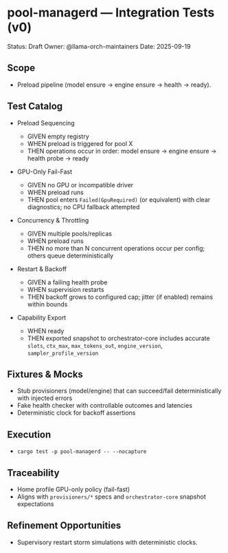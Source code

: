 # pool-managerd — Integration Tests (v0)

Status: Draft
Owner: @llama-orch-maintainers
Date: 2025-09-19

## Scope

- Preload pipeline (model ensure → engine ensure → health → ready).

## Test Catalog

- Preload Sequencing
  - GIVEN empty registry
  - WHEN preload is triggered for pool X
  - THEN operations occur in order: model ensure → engine ensure → health probe → ready

- GPU-Only Fail-Fast
  - GIVEN no GPU or incompatible driver
  - WHEN preload runs
  - THEN pool enters `Failed(GpuRequired)` (or equivalent) with clear diagnostics; no CPU fallback attempted

- Concurrency & Throttling
  - GIVEN multiple pools/replicas
  - WHEN preload runs
  - THEN no more than N concurrent operations occur per config; others queue deterministically

- Restart & Backoff
  - GIVEN a failing health probe
  - WHEN supervision restarts
  - THEN backoff grows to configured cap; jitter (if enabled) remains within bounds

- Capability Export
  - WHEN ready
  - THEN exported snapshot to orchestrator-core includes accurate `slots`, `ctx_max`, `max_tokens_out`, `engine_version`, `sampler_profile_version`

## Fixtures & Mocks

- Stub provisioners (model/engine) that can succeed/fail deterministically with injected errors
- Fake health checker with controllable outcomes and latencies
- Deterministic clock for backoff assertions

## Execution

- `cargo test -p pool-managerd -- --nocapture`

## Traceability

- Home profile GPU-only policy (fail-fast)
- Aligns with `provisioners/*` specs and `orchestrator-core` snapshot expectations

## Refinement Opportunities

- Supervisory restart storm simulations with deterministic clocks.
